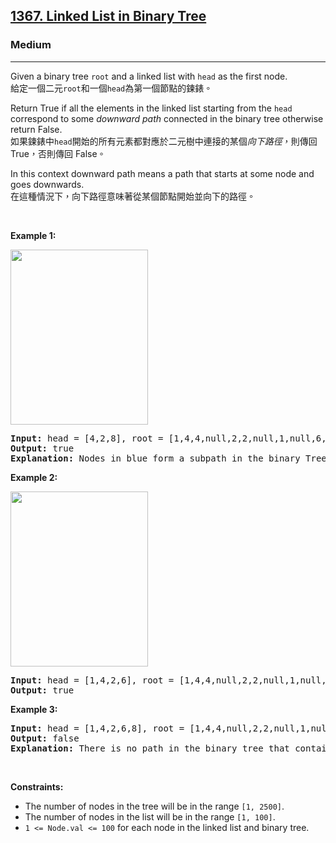 <h2><a href="https://leetcode.com/problems/linked-list-in-binary-tree/">1367. Linked List in Binary Tree</a></h2><h3>Medium</h3><hr><div><p data-immersive-translate-walked="28afe6a7-8ce4-44c8-a704-4fdc7b250771" data-immersive-translate-paragraph="1">Given a binary tree <code data-immersive-translate-walked="28afe6a7-8ce4-44c8-a704-4fdc7b250771">root</code> and a&nbsp;linked list with&nbsp;<code data-immersive-translate-walked="28afe6a7-8ce4-44c8-a704-4fdc7b250771">head</code>&nbsp;as the first node.&nbsp;<font class="notranslate immersive-translate-target-wrapper" data-immersive-translate-translation-element-mark="1" lang="zh-TW"><br><font class="notranslate immersive-translate-target-translation-theme-none immersive-translate-target-translation-block-wrapper-theme-none immersive-translate-target-translation-block-wrapper" data-immersive-translate-translation-element-mark="1"><font class="notranslate immersive-translate-target-inner immersive-translate-target-translation-theme-none-inner" data-immersive-translate-translation-element-mark="1">給定一個二元<code data-immersive-translate-walked="28afe6a7-8ce4-44c8-a704-4fdc7b250771">root</code>和一個<code data-immersive-translate-walked="28afe6a7-8ce4-44c8-a704-4fdc7b250771">head</code>為第一個節點的鍊錶。</font></font></font></p>

<p data-immersive-translate-walked="28afe6a7-8ce4-44c8-a704-4fdc7b250771" data-immersive-translate-paragraph="1">Return True if all the elements in the linked list starting from the <code data-immersive-translate-walked="28afe6a7-8ce4-44c8-a704-4fdc7b250771">head</code> correspond to some <em data-immersive-translate-walked="28afe6a7-8ce4-44c8-a704-4fdc7b250771">downward path</em> connected in the binary tree&nbsp;otherwise return False.<font class="notranslate immersive-translate-target-wrapper" data-immersive-translate-translation-element-mark="1" lang="zh-TW"><br><font class="notranslate immersive-translate-target-translation-theme-none immersive-translate-target-translation-block-wrapper-theme-none immersive-translate-target-translation-block-wrapper" data-immersive-translate-translation-element-mark="1"><font class="notranslate immersive-translate-target-inner immersive-translate-target-translation-theme-none-inner" data-immersive-translate-translation-element-mark="1">如果鍊錶中<code data-immersive-translate-walked="28afe6a7-8ce4-44c8-a704-4fdc7b250771">head</code>開始的所有元素都對應於二元樹中連接的某個<em data-immersive-translate-walked="28afe6a7-8ce4-44c8-a704-4fdc7b250771">向下路徑</em>，則傳回 True，否則傳回 False。</font></font></font></p>

<p data-immersive-translate-walked="28afe6a7-8ce4-44c8-a704-4fdc7b250771" data-immersive-translate-paragraph="1">In this context downward path means a path that starts at some node and goes downwards.<font class="notranslate immersive-translate-target-wrapper" data-immersive-translate-translation-element-mark="1" lang="zh-TW"><br><font class="notranslate immersive-translate-target-translation-theme-none immersive-translate-target-translation-block-wrapper-theme-none immersive-translate-target-translation-block-wrapper" data-immersive-translate-translation-element-mark="1"><font class="notranslate immersive-translate-target-inner immersive-translate-target-translation-theme-none-inner" data-immersive-translate-translation-element-mark="1">在這種情況下，向下路徑意味著從某個節點開始並向下的路徑。</font></font></font></p>

<p>&nbsp;</p>
<p><strong class="example">Example 1:</strong></p>

<p><strong><img alt="" src="https://assets.leetcode.com/uploads/2020/02/12/sample_1_1720.png" style="width: 220px; height: 280px;"></strong></p>

<pre><strong>Input:</strong> head = [4,2,8], root = [1,4,4,null,2,2,null,1,null,6,8,null,null,null,null,1,3]
<strong>Output:</strong> true
<strong>Explanation:</strong> Nodes in blue form a subpath in the binary Tree.  
</pre>

<p><strong class="example">Example 2:</strong></p>

<p><strong><img alt="" src="https://assets.leetcode.com/uploads/2020/02/12/sample_2_1720.png" style="width: 220px; height: 280px;"></strong></p>

<pre><strong>Input:</strong> head = [1,4,2,6], root = [1,4,4,null,2,2,null,1,null,6,8,null,null,null,null,1,3]
<strong>Output:</strong> true
</pre>

<p><strong class="example">Example 3:</strong></p>

<pre><strong>Input:</strong> head = [1,4,2,6,8], root = [1,4,4,null,2,2,null,1,null,6,8,null,null,null,null,1,3]
<strong>Output:</strong> false
<strong>Explanation:</strong> There is no path in the binary tree that contains all the elements of the linked list from <code>head</code>.
</pre>

<p>&nbsp;</p>
<p><strong>Constraints:</strong></p>

<ul>
	<li>The number of nodes in the tree will be in the range <code>[1, 2500]</code>.</li>
	<li>The number of nodes in the list will be in the range <code>[1, 100]</code>.</li>
	<li><code>1 &lt;= Node.val&nbsp;&lt;= 100</code>&nbsp;for each node in the linked list and binary tree.</li>
</ul>
</div>